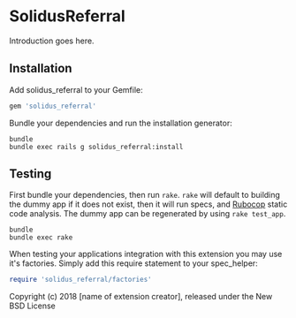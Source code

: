 SolidusReferral
===============

Introduction goes here.

Installation
------------

Add solidus_referral to your Gemfile:

```ruby
gem 'solidus_referral'
```

Bundle your dependencies and run the installation generator:

```shell
bundle
bundle exec rails g solidus_referral:install
```

Testing
-------

First bundle your dependencies, then run `rake`. `rake` will default to building the dummy app if it does not exist, then it will run specs, and [Rubocop](https://github.com/bbatsov/rubocop) static code analysis. The dummy app can be regenerated by using `rake test_app`.

```shell
bundle
bundle exec rake
```

When testing your applications integration with this extension you may use it's factories.
Simply add this require statement to your spec_helper:

```ruby
require 'solidus_referral/factories'
```

Copyright (c) 2018 [name of extension creator], released under the New BSD License
